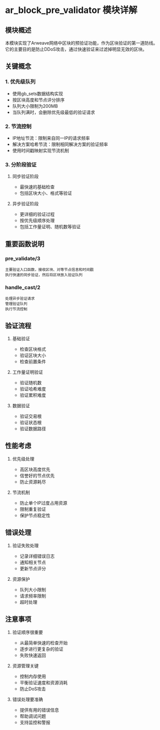 # ar_block_pre_validator 模块详解

## 模块概述

本模块实现了Arweave网络中区块的预验证功能，作为区块验证的第一道防线。它的主要目的是防止DDoS攻击，通过快速验证来过滤掉明显无效的区块。

## 关键概念

### 1. 优先级队列
- 使用gb_sets数据结构实现
- 按区块高度和节点评分排序
- 队列大小限制为200MB
- 当队列满时，会删除优先级最低的验证请求

### 2. 节流控制
- IP地址节流：限制来自同一IP的请求频率
- 解决方案哈希节流：限制相同解决方案的验证频率
- 使用时间戳映射实现节流机制

### 3. 分阶段验证
1. 同步验证阶段
   - 最快速的基础检查
   - 包括区块大小、格式等验证
   
2. 异步验证阶段
   - 更详细的验证过程
   - 按优先级顺序处理
   - 包括工作量证明、随机数等验证

## 重要函数说明

### pre_validate/3
    主要验证入口函数，接收区块、对等节点信息和时间戳
    执行快速的同步验证，然后将区块放入验证队列

### handle_cast/2
    处理异步验证请求
    管理验证队列
    执行节流控制

## 验证流程

1. 基础验证
   - 检查区块格式
   - 验证区块大小
   - 检查前置条件

2. 工作量证明验证
   - 验证随机数
   - 验证哈希难度
   - 验证累积难度

3. 数据验证
   - 验证交易根
   - 验证状态根
   - 验证数据路径

## 性能考虑

1. 优先级处理
   - 高区块高度优先
   - 信誉好的节点优先
   - 防止资源耗尽

2. 节流机制
   - 防止单个IP过度占用资源
   - 限制重复验证
   - 保护节点稳定性

## 错误处理

1. 验证失败处理
   - 记录详细错误日志
   - 通知相关节点
   - 更新节点评分

2. 资源保护
   - 队列大小限制
   - 请求频率限制
   - 超时处理

## 注意事项

1. 验证顺序很重要
   - 从最简单快速的检查开始
   - 逐步进行更复杂的验证
   - 失败快速返回

2. 资源管理关键
   - 控制内存使用
   - 平衡验证速度和资源消耗
   - 防止DoS攻击

3. 错误处理要准确
   - 提供有用的错误信息
   - 帮助调试问题
   - 支持监控和警报 